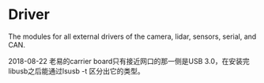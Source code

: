# Driver
The modules for all external drivers of the camera, lidar, sensors, serial, and CAN.

2018-08-22 老易的carrier board只有接近网口的那一侧是USB 3.0，在安装完libusb之后能通过lsusb -t 区分出它的类型。
